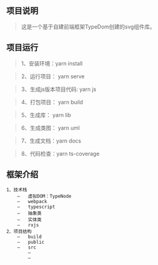## 项目说明

> 这是一个基于自建前端框架TypeDom创建的svg组件库。

## 项目运行

> 1、安装环境：yarn install

> 2、运行项目： yarn serve

> 3、生成js版本项目代码: yarn js

> 4、打包项目： yarn build

> 5、生成库： yarn lib

> 6、生成类图： yarn uml

> 7、生成文档：yarn docs

> 8、代码检查：yarn ts-coverage

## 框架介绍

    1、技术栈
        –	虚拟DOM：TypeNode
        –	webpack
        –	typescript
        –	抽象类
        –	实体类
        –	rxjs
    2、项目结构
        –	build
        –	public
        –	src
            –	
            –
